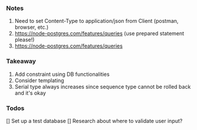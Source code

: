 ### Notes

1. Need to set Content-Type to application/json from Client (postman, browser, etc.)
2. https://node-postgres.com/features/queries (use prepared statement please!)
3. https://node-postgres.com/features/queries

### Takeaway

1. Add constraint using DB functionalities
2. Consider templating
3. Serial type always increases since sequence type cannot be rolled back and it's okay

### Todos

[] Set up a test database
[] Research about where to validate user input?

